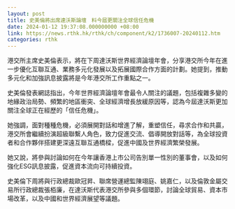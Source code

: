```yaml
---
layout: post
title: 史美倫將出席達沃斯論壇　料今屆更關注全球信任危機
date: 2024-01-12 19:37:08.000000000 +08:00
link: https://news.rthk.hk/rthk/ch/component/k2/1736007-20240112.htm
categories: rthk
---
```


港交所主席史美倫表示，將在下周達沃斯世界經濟論壇年會，分享港交所今年在進一步優化互聯互通、業務多元化發展以及拓展國際合作方面的計劃。她提到，推動多元化和加強訊息披露將是今年港交所工作重點之一。

史美倫發表網誌指出，今年世界經濟論壇年會最令人關注的議題，包括複雜多變的地緣政治局勢、頻繁的地區衝突、全球經濟增長放緩原因等，認為今屆達沃斯更加關注全球正在經歷的「信任危機」。

她強調，面對種種危機，必須展開對話和增進了解，重塑信任，尋求合作和共贏，港交所會繼續扮演超級聯繫人角色，致力促進交流、倡導開放對話等，為全球投資者和合作夥伴搭建更深遠互聯互通橋樑，促進中國及世界經濟繁榮發展。

她又說，將參與討論如何在今年讓香港上市公司告別單一性別的董事會，以及如何強化ESG訊息披露，促進資本流向可持續投資。

史美倫下周將與行政總裁歐冠昇、聯席營運總監陳翊庭、姚嘉仁，以及倫敦金屬交易所行政總裁張栢廉，在達沃斯代表港交所參與多個環節，討論全球貿易、資本市場改革，以及中國和世界經濟展望等議題。
